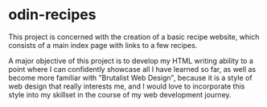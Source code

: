 # odin-recipes

This project is concerned with the creation of a basic recipe website, which consists of a main index page with links to a few recipes.

A major objective of this project is to develop my HTML writing ability to a point where I can confidently showcase all I have learned so far, as well as become more familiar with "Brutalist Web Design", because it is a style of web design that really interests me, and I would love to incorporate this style into my skillset in the course of my web development journey.